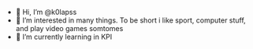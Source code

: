 - 👋 Hi, I’m @k0lapss
- 👀 I’m interested in many things. To be short i like sport, computer stuff, and play video games somtomes
- 🌱 I’m currently learning in KPI


